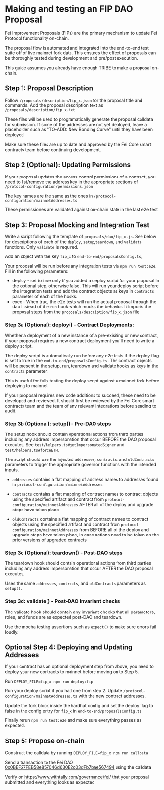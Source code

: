 # Making and testing an FIP DAO Proposal
Fei Improvement Proposals (FIPs) are the primary mechanism to update Fei Protocol functionality on-chain. 

The proposal flow is automated and integrated into the end-to-end test suite off of live mainnet fork data. This ensures the effect of proposals can be thoroughly tested during development and pre/post execution.

This guide assumes you already have enough TRIBE to make a proposal on-chain.

## Step 1: Proposal Description
Follow `/proposals/description/fip_x.json` for the proposal title and commands.
Add the proposal description text as `/proposals/description/fip_x.txt`

These files will be used to programatically generate the proposal calldata for submission. If some of the addresses are not yet deployed, leave a placeholder such as "TO-ADD: New Bonding Curve" until they have been deployed

Make sure these files are up to date and approved by the Fei Core smart contracts team before continuing development.

## Step 2 (Optional): Updating Permissions
If your proposal updates the access control permissions of a contract, you need to list/remove the address key in the appropriate sections of `/protocol-configuration/permissions.json`

The key names are the same as the ones in `/protocol-configuration/mainnetAddresses.ts`

These permissiones are validated against on-chain state in the last e2e test

## Step 3: Proposal Mocking and Integration Test
Write a script following the template of `proposals/dao/fip_x.js`. See below for descriptions of each of the `deploy`, `setup`,`teardown`, and `validate` functions. Only `validate` is required.

Add an object with the key `fip_x` to `end-to-end/proposalsConfig.ts`, 

Your proposal will be run before any integration tests via `npm run test:e2e`. Fill in the following parameters:
* deploy - set to true only if you added a deploy script for your proposal in the optional step, otherwise false. This will run your deploy script before the integration tests and add the contract objects as keys in `contracts` parameter of each of the hooks.
* exec - When true, the e2e tests will run the actual proposal through the dao instead of the `run` hook which mocks the behavior. It imports the proposal steps from the `proposals/description/fip_x.json` file

### Step 3a (Optional): deploy() - Contract Deployments:
Whether a deployment of a new instance of a pre-exisiting or new contract, if your proposal requires a new contract deployment you'll need to write a deploy script.

The deploy script is automatically run before any e2e tests if the deploy flag is set to true in the `end-to-end/proposalsConfig.ts`. The contract objects will be present in the setup, run, teardown and validate hooks as keys in the `contracts` parameter.

This is useful for fully testing the deploy script against a mainnet fork before deploying to mainnet.

If your proposal requires new code additions to succeed, these need to be developed and reviewed. It should first be reviewed by the Fei Core smart contracts team and the team of any relevant integrations before sending to audit.

### Step 3b (Optional): setup() - Pre-DAO steps
The setup hook should contain operational actions from third parties including any address impersonation that occur BEFORE the DAO proposal executes. See `test/helpers.ts#getImpersonatedSigner` and `test/helpers.ts#forceETH`.

The script should use the injected `addresses`, `contracts`, and `oldContracts` parameters to trigger the appropriate governor functions with the intended inputs.

* `addresses` contains a flat mapping of address names to addresses found in `protocol-configuration/mainnetAddresses`
* `contracts` contains a flat mapping of contract names to contract objects using the specified artifact and contract from `protocol-configuration/mainnetAddresses` AFTER all of the deploy and upgrade steps have taken place

* `oldContracts` contains a flat mapping of contract names to contract objects using the specified artifact and contract from `protocol-configuration/mainnetAddresses` from BEFORE all of the deploy and upgrade steps have taken place, in case actions need to be taken on the prior versions of upgraded contracts

### Step 3c (Optional): teardown() - Post-DAO steps
The teardown hook should contain operational actions from third parties including any address impersonation that occur AFTER the DAO proposal executes. 

Uses the same `addresses`, `contracts`, and `oldContracts` parameters as `setup()`.

### Step 3d: validate() - Post-DAO invariant checks
The validate hook should contain any invariant checks that all parameters, roles, and funds are as expected post-DAO and teardown.

Use the mocha testing assertions such as `expect()` to make sure errors fail loudly.

## Optional Step 4: Deploying and Updating Addresses
If your contract has an optional deployment step from above, you need to deploy your new contracts to mainnet before moving on to Step 5.

Run `DEPLOY_FILE=fip_x npm run deploy:fip`

Run your deploy script if you had one from step 2. Update `/protocol-configuration/mainnetAddresses.ts` with the new contract addresses. 

Update the fork block inside the hardhat config and set the deploy flag to false in the config entry for `fip_x` in `end-to-end/proposalsConfig.ts`

Finally rerun `npm run test:e2e` and make sure everything passes as expected.

## Step 5: Propose on-chain
Construct the calldata by running `DEPLOY_FILE=fip_x npm run calldata`

Send a transaction to the Fei DAO [0x0BEF27FEB58e857046d630B2c03dFb7bae567494](https://etherscan.io/address/0x0bef27feb58e857046d630b2c03dfb7bae567494) using the calldata

Verify on https://www.withtally.com/governance/fei/ that your proposal submitted and everything looks as expected